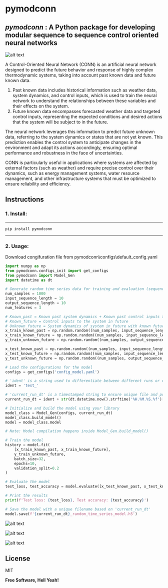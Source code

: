 # pymodconn

## _pymodconn_ : A Python package for developing modular sequence to sequence control oriented neural networks

![alt text](https://github.com/gaurav306/pymodconn/blob/master/Readme_images/CONN.png)

A Control-Oriented Neural Network (CONN) is an artificial neural network designed to predict the future behavior and response of highly complex thermodynamic systems, taking into account past known data and future known data.

1. Past known data includes historical information such as weather data, system dynamics, and control inputs, which is used to train the neural network to understand the relationships between these variables and their effects on the system.
2. Future known data encompasses forecasted weather data and targeted control inputs, representing the expected conditions and desired actions that the system will be subject to in the future.

The neural network leverages this information to predict future unknown data, referring to the system dynamics or states that are not yet known. This prediction enables the control system to anticipate changes in the environment and adapt its actions accordingly, ensuring optimal performance and robustness in the face of uncertainties.

CONN is particularly useful in applications where systems are affected by external factors (such as weather) and require precise control over their dynamics, such as energy management systems, water resource management, and other infrastructure systems that must be optimized to ensure reliability and efficiency.

## Instructions

### 1. Install:
---
```
pip install pymodconn
```
---
### 2. Usage:
Download congifuration file from pymodconn\configs\default_config.yaml

```python
import numpy as np
from pymodconn.configs_init import get_configs
from pymodconn import Model_Gen
import datetime as dt

# Generate random time series data for training and evaluation (sequence-to-sequence)
num_samples = 1000
input_sequence_length = 10
output_sequence_length = 10
num_features = 3

# Known_past = Known past system dynamics + Known past control inputs to the system
# Known_future = Control inputs to the system in future
# Unknown_future = System dynamics of system in future with known future control inputs
x_train_known_past = np.random.random((num_samples, input_sequence_length, num_features))
x_train_known_future = np.random.random((num_samples, input_sequence_length, num_features))
y_train_unknown_future = np.random.random((num_samples, output_sequence_length, num_features))

x_test_known_past = np.random.random((num_samples, input_sequence_length, num_features))
x_test_known_future = np.random.random((num_samples, input_sequence_length, num_features))
y_test_unknown_future = np.random.random((num_samples, output_sequence_length, num_features))

# Load the configurations for the model
configs = get_configs('config_model.yaml')

# 'ident' is a string used to differentiate between different runs or cases
ident = 'test_'

# 'current_run_dt' is a timestamped string to ensure unique file and prediction case names
current_run_dt = ident + str(dt.datetime.now().strftime('%H.%M.%S.%f')[:-3])

# Initialize and build the model using your library
model_class = Model_Gen(configs, current_run_dt)
model_class.build_model()
model = model_class.model

# Note: Model compilation happens inside Model_Gen.build_model()

# Train the model
history = model.fit(
    [x_train_known_past, x_train_known_future],
    y_train_unknown_future,
    batch_size=32,
    epochs=10,
    validation_split=0.2
)

# Evaluate the model
test_loss, test_accuracy = model.evaluate([x_test_known_past, x_test_known_future], y_test_unknown_future)

# Print the results
print(f'Test loss: {test_loss}, Test accuracy: {test_accuracy}')

# Save the model with a unique filename based on 'current_run_dt'
model.save(f'{current_run_dt}_random_time_series_model.h5')
```


![alt text](https://github.com/gaurav306/pymodconn/blob/master/Readme_images/Picture2.png)

![alt text](https://github.com/gaurav306/pymodconn/blob/master/Readme_images/Picture3.png)

![alt text](https://github.com/gaurav306/pymodconn/blob/master/Readme_images/Picture-4.png)


## License

MIT

**Free Software, Hell Yeah!**